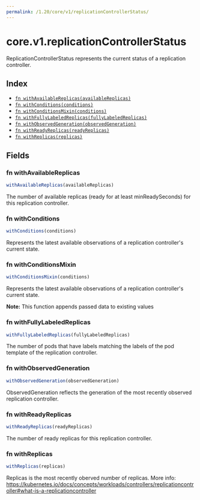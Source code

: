 ```yaml
---
permalink: /1.20/core/v1/replicationControllerStatus/
---
```


# core.v1.replicationControllerStatus

ReplicationControllerStatus represents the current status of a replication controller.

## Index

* [`fn withAvailableReplicas(availableReplicas)`](#fn-withavailablereplicas)
* [`fn withConditions(conditions)`](#fn-withconditions)
* [`fn withConditionsMixin(conditions)`](#fn-withconditionsmixin)
* [`fn withFullyLabeledReplicas(fullyLabeledReplicas)`](#fn-withfullylabeledreplicas)
* [`fn withObservedGeneration(observedGeneration)`](#fn-withobservedgeneration)
* [`fn withReadyReplicas(readyReplicas)`](#fn-withreadyreplicas)
* [`fn withReplicas(replicas)`](#fn-withreplicas)

## Fields

### fn withAvailableReplicas

```ts
withAvailableReplicas(availableReplicas)
```

The number of available replicas (ready for at least minReadySeconds) for this replication controller.

### fn withConditions

```ts
withConditions(conditions)
```

Represents the latest available observations of a replication controller's current state.

### fn withConditionsMixin

```ts
withConditionsMixin(conditions)
```

Represents the latest available observations of a replication controller's current state.

**Note:** This function appends passed data to existing values

### fn withFullyLabeledReplicas

```ts
withFullyLabeledReplicas(fullyLabeledReplicas)
```

The number of pods that have labels matching the labels of the pod template of the replication controller.

### fn withObservedGeneration

```ts
withObservedGeneration(observedGeneration)
```

ObservedGeneration reflects the generation of the most recently observed replication controller.

### fn withReadyReplicas

```ts
withReadyReplicas(readyReplicas)
```

The number of ready replicas for this replication controller.

### fn withReplicas

```ts
withReplicas(replicas)
```

Replicas is the most recently oberved number of replicas. More info: https://kubernetes.io/docs/concepts/workloads/controllers/replicationcontroller#what-is-a-replicationcontroller